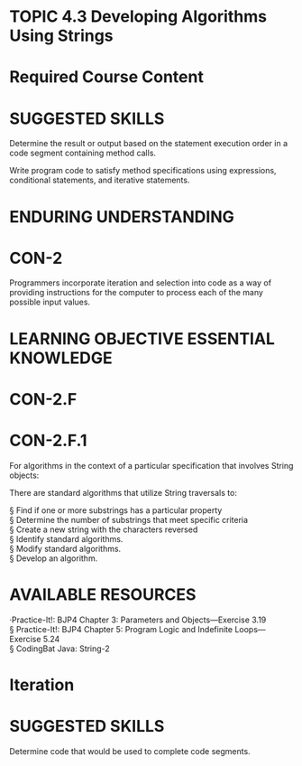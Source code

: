 # TOPIC 4.3 Developing Algorithms Using Strings  

# Required Course Content  

# SUGGESTED SKILLS  

Determine the result or output based on the statement execution order in a code segment containing method calls.  

Write program code to satisfy method specifications using expressions, conditional statements, and iterative statements.  

# ENDURING UNDERSTANDING  

# CON-2  

Programmers incorporate iteration and selection into code as a way of providing instructions for the computer to process each of the many possible input values.  

# LEARNING OBJECTIVE ESSENTIAL KNOWLEDGE  

# CON-2.F  

# CON-2.F.1  

For algorithms in the context of a particular specification that involves String objects:  

There are standard algorithms that utilize String traversals to:  

§ Find if one or more substrings has a particular property   
§ Determine the number of substrings that meet specific criteria   
§ Create a new string with the characters reversed   
§ Identify standard algorithms.   
§ Modify standard algorithms.   
§ Develop an algorithm.  

# AVAILABLE RESOURCES  

·Practice-lt!: BJP4 Chapter 3: Parameters and Objects—Exercise 3.19   
§ Practice-It!: BJP4 Chapter 5: Program Logic and Indefinite Loops—Exercise 5.24   
§ CodingBat Java: String-2  

# Iteration  

# SUGGESTED SKILLS  

Determine code that would be used to complete code segments.